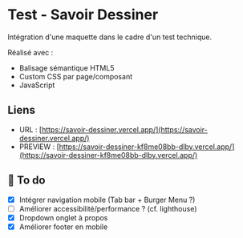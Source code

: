 # Test - Savoir Dessiner

Intégration d'une maquette dans le cadre d'un test technique.

Réalisé avec :
- Balisage sémantique HTML5
- Custom CSS par page/composant
- JavaScript

## Liens

* URL : [https://savoir-dessiner.vercel.app/](https://savoir-dessiner.vercel.app/)
* PREVIEW : [https://savoir-dessiner-kf8me08bb-dlby.vercel.app/](https://savoir-dessiner-kf8me08bb-dlby.vercel.app/)
## 📑 To do

* [X] Intégrer navigation mobile (Tab bar + Burger Menu ?)
* [ ] Améliorer accessibilité/performance ? (cf. lighthouse)
* [X] Dropdown onglet à propos
* [X] Améliorer footer en mobile
